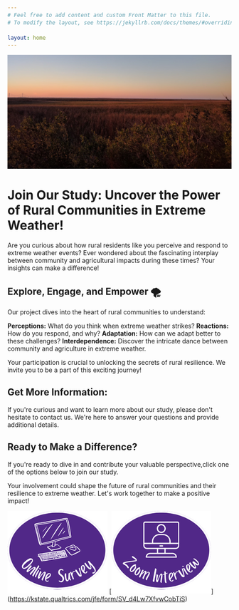 ```yaml
---
# Feel free to add content and custom Front Matter to this file.
# To modify the layout, see https://jekyllrb.com/docs/themes/#overriding-theme-defaults

layout: home
---
```


![sunset](img/sunset.jpg)

# Join Our Study: Uncover the Power of Rural Communities in Extreme Weather! 

Are you curious about how rural residents like you perceive and respond to extreme weather events? Ever wondered about the fascinating interplay between community and agricultural impacts during these times? Your insights can make a difference!

## Explore, Engage, and Empower 🌪️

Our project dives into the heart of rural communities to understand:

**Perceptions:** What do you think when extreme weather strikes?
**Reactions:** How do you respond, and why?
**Adaptation:** How can we adapt better to these challenges?
**Interdependence:** Discover the intricate dance between community and agriculture in extreme weather.

Your participation is crucial to unlocking the secrets of rural resilience. We invite you to be a part of this exciting journey!

## Get More Information:
If you're curious and want to learn more about our study, please don't hesitate to contact us. We're here to answer your questions and provide additional details.

## Ready to Make a Difference? 

If you're ready to dive in and contribute your valuable perspective,click one of the options below to join our study.

Your involvement could shape the future of rural communities and their resilience to extreme weather. Let's work together to make a positive impact!


[![survey](img/OnlineSurvey.png)](https://kstate.qualtrics.com/jfe/form/SV_39FxVKG3qniPGwS) 
[![interview](img/OnlineInterview.png)] (https://kstate.qualtrics.com/jfe/form/SV_d4Lw7XfvwCobTiS)





